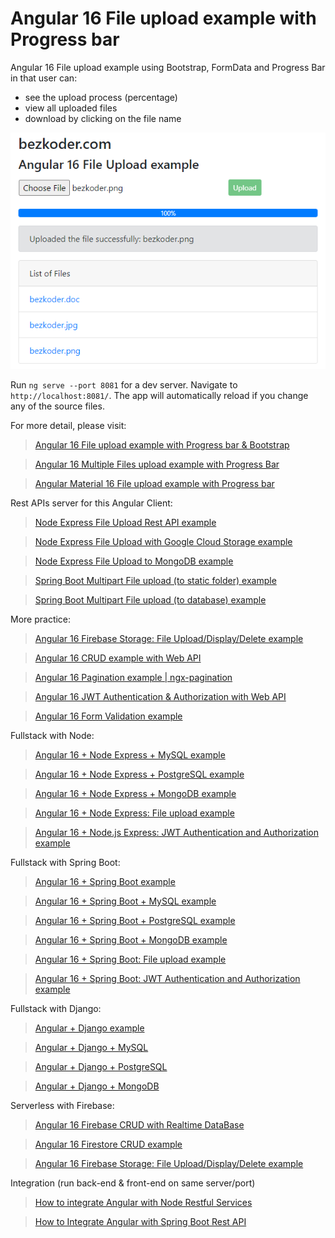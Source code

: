 # Angular 16 File upload example with Progress bar
Angular 16 File upload example using Bootstrap, FormData and Progress Bar in that user can:
- see the upload process (percentage)
- view all uploaded files
- download by clicking on the file name

![angular-16-file-upload-example](angular-16-file-upload-example.png)

Run `ng serve --port 8081` for a dev server. Navigate to `http://localhost:8081/`. The app will automatically reload if you change any of the source files.

For more detail, please visit:
> [Angular 16 File upload example with Progress bar & Bootstrap](https://www.bezkoder.com/angular-16-file-upload/)

> [Angular 16 Multiple Files upload example with Progress Bar](https://www.bezkoder.com/angular-16-multiple-file-upload/)

> [Angular Material 16 File upload example with Progress bar](https://www.bezkoder.com/angular-material-16-file-upload/)

Rest APIs server for this Angular Client:
> [Node Express File Upload Rest API example](https://www.bezkoder.com/node-js-express-file-upload/)

> [Node Express File Upload with Google Cloud Storage example](https://www.bezkoder.com/google-cloud-storage-nodejs-upload-file/)

> [Node Express File Upload to MongoDB example](https://www.bezkoder.com/node-js-upload-store-images-mongodb/)

> [Spring Boot Multipart File upload (to static folder) example](https://www.bezkoder.com/spring-boot-file-upload/)

> [Spring Boot Multipart File upload (to database) example](https://www.bezkoder.com/spring-boot-upload-file-database/)

More practice:
> [Angular 16 Firebase Storage: File Upload/Display/Delete example](https://www.bezkoder.com/angular-16-firebase-storage/)

> [Angular 16 CRUD example with Web API](https://www.bezkoder.com/angular-16-crud-example/)

> [Angular 16 Pagination example | ngx-pagination](https://www.bezkoder.com/angular-16-pagination-ngx/)

> [Angular 16 JWT Authentication & Authorization with Web API](https://www.bezkoder.com/angular-16-jwt-auth/)

> [Angular 16 Form Validation example](https://www.bezkoder.com/angular-16-form-validation/)

Fullstack with Node:
> [Angular 16 + Node Express + MySQL example](https://www.bezkoder.com/angular-16-node-js-express-mysql/)

> [Angular 16 + Node Express + PostgreSQL example](https://www.bezkoder.com/angular-16-node-js-express-postgresql/)

> [Angular 16 + Node Express + MongoDB example](https://www.bezkoder.com/angular-16-node-js-express-mongodb/)

> [Angular 16 + Node Express: File upload example](https://www.bezkoder.com/angular-16-node-express-file-upload/)

> [Angular 16 + Node.js Express: JWT Authentication and Authorization example](https://www.bezkoder.com/node-js-angular-16-jwt-auth/)

Fullstack with Spring Boot:
> [Angular 16 + Spring Boot example](https://www.bezkoder.com/spring-boot-angular-16-crud/)

> [Angular 16 + Spring Boot + MySQL example](https://www.bezkoder.com/spring-boot-angular-16-mysql/)

> [Angular 16 + Spring Boot + PostgreSQL example](https://www.bezkoder.com/spring-boot-angular-16-postgresql/)

> [Angular 16 + Spring Boot + MongoDB example](https://www.bezkoder.com/spring-boot-angular-16-mongodb/)

> [Angular 16 + Spring Boot: File upload example](https://www.bezkoder.com/angular-16-spring-boot-file-upload/)

> [Angular 16 + Spring Boot: JWT Authentication and Authorization example](https://www.bezkoder.com/angular-16-spring-boot-jwt-auth/)

Fullstack with Django:
> [Angular + Django example](https://www.bezkoder.com/django-angular-13-crud-rest-framework/)

> [Angular + Django + MySQL](https://www.bezkoder.com/django-angular-mysql/)

> [Angular + Django + PostgreSQL](https://www.bezkoder.com/django-angular-postgresql/)

> [Angular + Django + MongoDB](https://www.bezkoder.com/django-angular-mongodb/)

Serverless with Firebase:
> [Angular 16 Firebase CRUD with Realtime DataBase](https://www.bezkoder.com/angular-16-firebase-crud/)

> [Angular 16 Firestore CRUD example](https://www.bezkoder.com/angular-16-firestore-crud/)

> [Angular 16 Firebase Storage: File Upload/Display/Delete example](https://www.bezkoder.com/angular-16-firebase-storage/)

Integration (run back-end & front-end on same server/port)
> [How to integrate Angular with Node Restful Services](https://www.bezkoder.com/integrate-angular-12-node-js/)

> [How to Integrate Angular with Spring Boot Rest API](https://www.bezkoder.com/integrate-angular-12-spring-boot/)

